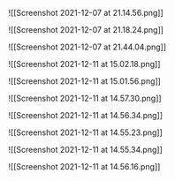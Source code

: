 ![[Screenshot 2021-12-07 at 21.14.56.png]]

![[Screenshot 2021-12-07 at 21.18.24.png]]

![[Screenshot 2021-12-07 at 21.44.04.png]]

![[Screenshot 2021-12-11 at 15.02.18.png]]

![[Screenshot 2021-12-11 at 15.01.56.png]]

![[Screenshot 2021-12-11 at 14.57.30.png]]

![[Screenshot 2021-12-11 at 14.56.34.png]]

![[Screenshot 2021-12-11 at 14.55.23.png]]

![[Screenshot 2021-12-11 at 14.55.34.png]]

![[Screenshot 2021-12-11 at 14.56.16.png]]